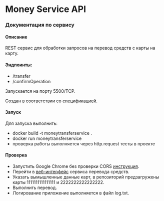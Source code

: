# Money Service API

### Документация по сервису

#### Описание

REST сервис для обработки запросов на перевод средств с карты на карту.

#### Эндпоинты:

* /transfer
* /confirmOperation

Запускается на порту 5500/TCP.

Создан в соответствии со [спецификацией](https://github.com/netology-code/jd-homeworks/blob/master/diploma/MoneyTransferServiceSpecification.yaml).

#### Запуск

Для запуска выполнить:

* docker build -t moneytransferservice .
* docker run moneytransferservice
* проверка работы выполняется через http.request тесты в проекте

#### Проверка
* Запустить Google Chrome без проверки CORS [инструкция](https://alfilatov.com/posts/run-chrome-without-cors/).
* Перейти в [веб-интерфейс](https://serp-ya.github.io/card-transfer/) сервиса перевода средств.
* Указать вымышленные данные карт, в репозиторий предзагружены карты 1111111111111111 и 2222222222222222.
* Выполнить перевод.
* Логирование приложение выполняется в файл log.txt.